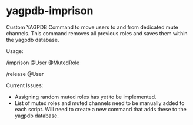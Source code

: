 # yagpdb-imprison

Custom YAGPDB Command to move users to and from dedicated mute channels. This command removes all previous roles and saves them within the yagpdb database.


Usage:

  /imprison @User @MutedRole
  
  /release @User


Current Issues:
  * Assigning random muted roles has yet to be implemented.
  * List of muted roles and muted channels need to be manually added to each script. Will need to create a new command that adds these to the yagpdb database.
